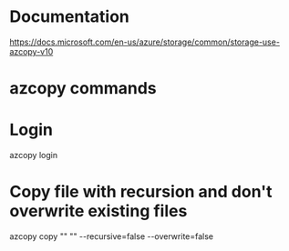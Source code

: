 # Documentation
https://docs.microsoft.com/en-us/azure/storage/common/storage-use-azcopy-v10

# azcopy commands

# Login
azcopy login

# Copy file with recursion and don't overwrite existing files
azcopy copy "<storage account end point>" "<storage account end point>" --recursive=false --overwrite=false
